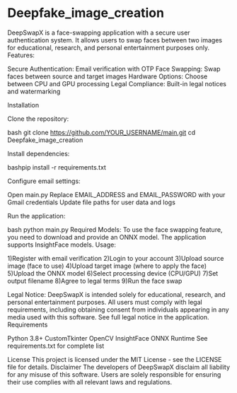 # Deepfake_image_creation
DeepSwapX is a face-swapping application with a secure user authentication system. It allows users to swap faces between two images for educational, research, and personal entertainment purposes only.
Features:

Secure Authentication: Email verification with OTP
Face Swapping: Swap faces between source and target images
Hardware Options: Choose between CPU and GPU processing
Legal Compliance: Built-in legal notices and watermarking

Installation

Clone the repository:

bash
git clone https://github.com/YOUR_USERNAME/main.git
cd Deepfake_image_creation

Install dependencies:

bashpip install -r requirements.txt

Configure email settings:

Open main.py
Replace EMAIL_ADDRESS and EMAIL_PASSWORD with your Gmail credentials
Update file paths for user data and logs


Run the application:

bash
python main.py
Required Models:
To use the face swapping feature, you need to download and provide an ONNX model. The application supports InsightFace models.
Usage:

1)Register with email verification
2)Login to your account
3)Upload source image (face to use)
4)Upload target image (where to apply the face)
5)Upload the ONNX model
6)Select processing device (CPU/GPU)
7)Set output filename
8)Agree to legal terms
9)Run the face swap

Legal Notice:
DeepSwapX is intended solely for educational, research, and personal entertainment purposes. All users must comply with legal requirements, including obtaining consent from individuals appearing in any media used with this software. See full legal notice in the application.
Requirements

Python 3.8+
CustomTkinter
OpenCV
InsightFace
ONNX Runtime
See requirements.txt for complete list

License
This project is licensed under the MIT License - see the LICENSE file for details.
Disclaimer
The developers of DeepSwapX disclaim all liability for any misuse of this software. Users are solely responsible for ensuring their use complies with all relevant laws and regulations.

